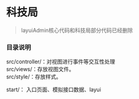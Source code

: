 # 科技局

> layuiAdmin核心代码和科技局部分代码已经删除  

### 目录说明  

src/controller/：对视图进行事件等交互性处理  
src/views/：存放视图文件。  
src/style/：存放样式。  

start/： 入口页面、模拟接口数据、layui  
